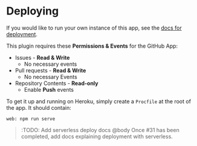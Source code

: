 # Deploying

If you would like to run your own instance of this app, see the [docs for deployment](https://probot.github.io/docs/deployment/).

This plugin requires these **Permissions & Events** for the GitHub App:

- Issues - **Read & Write**
  - No necessary events
- Pull requests - **Read & Write**
  - No necessary Events
- Repository Contents - **Read-only**
  - Enable **Push** events

To get it up and running on Heroku, simply create a `Procfile` at the root of the app. It should contain:

```
web: npm run serve
```

> :TODO: Add serverless deploy docs
> @body Once #31 has been completed, add docs explaining deployment with serverless.
